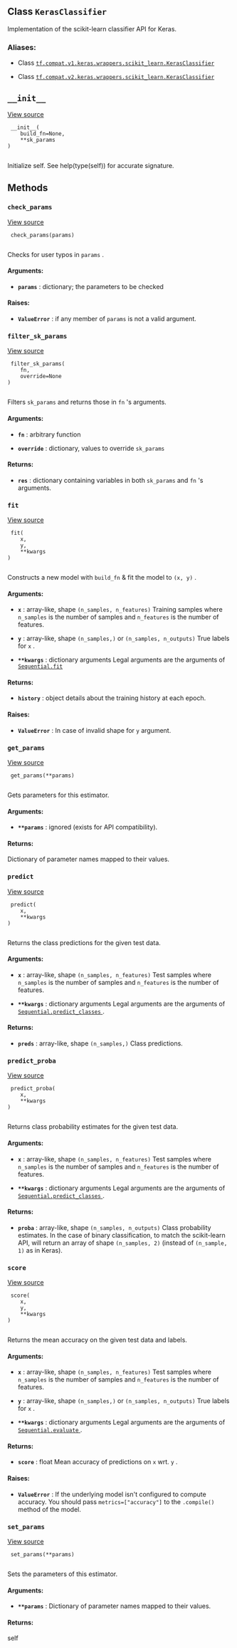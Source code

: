 

## Class  `KerasClassifier` 
Implementation of the scikit-learn classifier API for Keras.



### Aliases:

- Class [ `tf.compat.v1.keras.wrappers.scikit_learn.KerasClassifier` ](/api_docs/python/tf/keras/wrappers/scikit_learn/KerasClassifier)

- Class [ `tf.compat.v2.keras.wrappers.scikit_learn.KerasClassifier` ](/api_docs/python/tf/keras/wrappers/scikit_learn/KerasClassifier)



##  `__init__` 
[View source](https://github.com/tensorflow/tensorflow/blob/r2.0/tensorflow/python/keras/wrappers/scikit_learn.py#L74-L77)



```
 __init__(
    build_fn=None,
    **sk_params
)
 
```

Initialize self.  See help(type(self)) for accurate signature.



## Methods


###  `check_params` 
[View source](https://github.com/tensorflow/tensorflow/blob/r2.0/tensorflow/python/keras/wrappers/scikit_learn.py#L79-L106)



```
 check_params(params)
 
```

Checks for user typos in  `params` .



#### Arguments:

- **`params`** : dictionary; the parameters to be checked



#### Raises:

- **`ValueError`** : if any member of  `params`  is not a valid argument.



###  `filter_sk_params` 
[View source](https://github.com/tensorflow/tensorflow/blob/r2.0/tensorflow/python/keras/wrappers/scikit_learn.py#L170-L187)



```
 filter_sk_params(
    fn,
    override=None
)
 
```

Filters  `sk_params`  and returns those in  `fn` 's arguments.



#### Arguments:

- **`fn`** : arbitrary function

- **`override`** : dictionary, values to override  `sk_params` 



#### Returns:

- **`res`** : dictionary containing variables
in both  `sk_params`  and  `fn` 's arguments.



###  `fit` 
[View source](https://github.com/tensorflow/tensorflow/blob/r2.0/tensorflow/python/keras/wrappers/scikit_learn.py#L195-L223)



```
 fit(
    x,
    y,
    **kwargs
)
 
```

Constructs a new model with  `build_fn`  &amp; fit the model to  `(x, y)` .



#### Arguments:

- **`x`** : array-like, shape  `(n_samples, n_features)` 
Training samples where  `n_samples`  is the number of samples
and  `n_features`  is the number of features.

- **`y`** : array-like, shape  `(n_samples,)`  or  `(n_samples, n_outputs)` 
True labels for  `x` .

- **`**kwargs`** : dictionary arguments
Legal arguments are the arguments of [ `Sequential.fit` ](https://tensorflow.google.cn/api_docs/python/tf/keras/Model#fit)



#### Returns:

- **`history`** : object
details about the training history at each epoch.



#### Raises:

- **`ValueError`** : In case of invalid shape for  `y`  argument.



###  `get_params` 
[View source](https://github.com/tensorflow/tensorflow/blob/r2.0/tensorflow/python/keras/wrappers/scikit_learn.py#L108-L119)



```
 get_params(**params)
 
```

Gets parameters for this estimator.



#### Arguments:

- **`**params`** : ignored (exists for API compatibility).



#### Returns:
Dictionary of parameter names mapped to their values.



###  `predict` 
[View source](https://github.com/tensorflow/tensorflow/blob/r2.0/tensorflow/python/keras/wrappers/scikit_learn.py#L225-L242)



```
 predict(
    x,
    **kwargs
)
 
```

Returns the class predictions for the given test data.



#### Arguments:

- **`x`** : array-like, shape  `(n_samples, n_features)` 
Test samples where  `n_samples`  is the number of samples
and  `n_features`  is the number of features.

- **`**kwargs`** : dictionary arguments
Legal arguments are the arguments
of [ `Sequential.predict_classes` ](https://tensorflow.google.cn/api_docs/python/tf/keras/Sequential#predict_classes).



#### Returns:

- **`preds`** : array-like, shape  `(n_samples,)` 
Class predictions.



###  `predict_proba` 
[View source](https://github.com/tensorflow/tensorflow/blob/r2.0/tensorflow/python/keras/wrappers/scikit_learn.py#L244-L270)



```
 predict_proba(
    x,
    **kwargs
)
 
```

Returns class probability estimates for the given test data.



#### Arguments:

- **`x`** : array-like, shape  `(n_samples, n_features)` 
Test samples where  `n_samples`  is the number of samples
and  `n_features`  is the number of features.

- **`**kwargs`** : dictionary arguments
Legal arguments are the arguments
of [ `Sequential.predict_classes` ](https://tensorflow.google.cn/api_docs/python/tf/keras/Sequential#predict_classes).



#### Returns:

- **`proba`** : array-like, shape  `(n_samples, n_outputs)` 
Class probability estimates.
In the case of binary classification,
to match the scikit-learn API,
will return an array of shape  `(n_samples, 2)` 
(instead of  `(n_sample, 1)`  as in Keras).



###  `score` 
[View source](https://github.com/tensorflow/tensorflow/blob/r2.0/tensorflow/python/keras/wrappers/scikit_learn.py#L272-L310)



```
 score(
    x,
    y,
    **kwargs
)
 
```

Returns the mean accuracy on the given test data and labels.



#### Arguments:

- **`x`** : array-like, shape  `(n_samples, n_features)` 
Test samples where  `n_samples`  is the number of samples
and  `n_features`  is the number of features.

- **`y`** : array-like, shape  `(n_samples,)`  or  `(n_samples, n_outputs)` 
True labels for  `x` .

- **`**kwargs`** : dictionary arguments
Legal arguments are the arguments of [ `Sequential.evaluate` ](https://tensorflow.google.cn/api_docs/python/tf/keras/Model#evaluate).



#### Returns:

- **`score`** : float
Mean accuracy of predictions on  `x`  wrt.  `y` .



#### Raises:

- **`ValueError`** : If the underlying model isn't configured to
compute accuracy. You should pass  `metrics=["accuracy"]`  to
the  `.compile()`  method of the model.



###  `set_params` 
[View source](https://github.com/tensorflow/tensorflow/blob/r2.0/tensorflow/python/keras/wrappers/scikit_learn.py#L121-L132)



```
 set_params(**params)
 
```

Sets the parameters of this estimator.



#### Arguments:

- **`**params`** : Dictionary of parameter names mapped to their values.



#### Returns:
self

